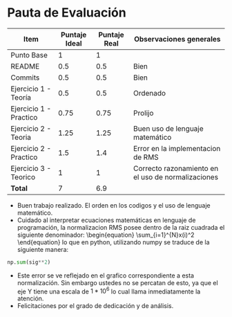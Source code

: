 # Pauta de Evaluación

| Item | Puntaje Ideal | Puntaje Real| Observaciones generales |
|------|---------------|-------------|-------------------------|
|Punto Base | 1 | 1 | |
| README | 0.5 | 0.5 | Bien |
| Commits | 0.5 | 0.5 | Bien |
| Ejercicio 1 - Teoría | 0.5 | 0.5 | Ordenado |
| Ejercicio 1 - Practico | 0.75 | 0.75 | Prolijo |
| Ejercicio 2 - Teoria | 1.25 | 1.25 | Buen uso de lenguaje matemático|
| Ejercicio 2 - Practico | 1.5 | 1.4 |Error en la implementacion de RMS |
| Ejercicio 3 - Teorico | 1 | 1 | Correcto razonamiento en el uso de normalizaciones|
| **Total** | 7 | 6.9 | ||

+ Buen trabajo realizado. El orden en los codigos y el uso de lenguaje matemático.
+ Cuidado al interpretar ecuaciones matemáticas en lenguaje de programación, la normalizacion RMS posee dentro de la raiz cuadrada el siguiente denominador:
\begin{equation}
\sum_{i=1}^{N}x(i)^2
\end{equation}
lo que en python, utilizando numpy se traduce de la siguiente manera:
```python
np.sum(sig**2)
```
+ Este error se ve reflejado en el grafico correspondiente a esta normalización. Sin embargo ustedes no se percatan de esto, ya que el eje Y tiene una escala de $1*10^6$ lo cual llama inmediatamente la atención.
+ Felicitaciones por el grado de dedicación y de análisis. 